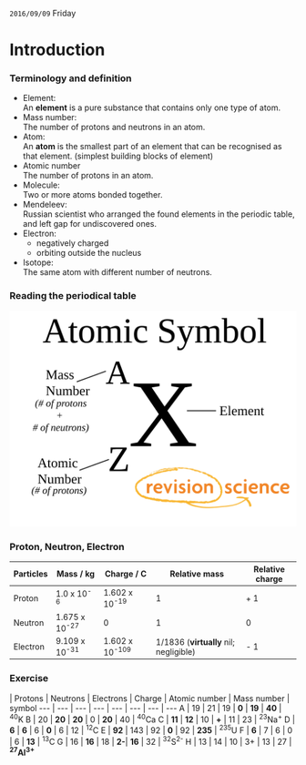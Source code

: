 `2016/09/09` Friday
# Introduction
### Terminology and definition
- Element:  
 An **element** is a pure substance that contains only one type of atom.
- Mass number:  
 The number of protons and neutrons in an atom.
- Atom:  
 An **atom** is the smallest part of an element that can be recognised as that element. (simplest building blocks of element)
- Atomic number  
 The number of protons in an atom.
- Molecule:  
 Two or more atoms bonded together.
- Mendeleev:  
  Russian scientist who arranged the found elements in the periodic table, and left gap for undiscovered ones. 
- Electron:  
	- negatively charged
	- orbiting outside the nucleus
- Isotope:  
  The same atom with different number of neutrons.

### Reading the periodical table
![periodical table](Source/periodical_table_symbol.png)

### Proton, Neutron, Electron
Particles | Mass / kg | Charge / C | Relative mass | Relative charge 
--- | --- | --- | --- | ---
Proton | 1.0 x 10<sup>-6</sup> | 1.602 x 10<sup>-19</sup> | 1 | + 1  
Neutron | 1.675 x 10<sup>-27</sup> | 0 | 1 | 0
Electron | 9.109 x 10<sup>-31</sup> | 1.602 x 10<sup>-109</sup> | 1/1836 (**virtually** nil; negligible)| - 1

### Exercise
 | Protons | Neutrons | Electrons | Charge | Atomic number | Mass number | symbol
 --- | --- | --- | --- | --- | --- | --- | ---
 A | 19 | 21 | 19 | **0** | **19** | **40** | <sup>40</sup>K
 B | 20 | **20** | **20** | 0 | **20** | 40 | <sup>40</sup>Ca
 C | **11** | **12** | 10 | **+** | 11 | 23 | <sup>23</sup>Na<sup>+</sup>
 D | **6** | **6** | 6 | **0** | 6 | 12 | <sup>12</sup>C
 E | **92** | 143 | 92 | **0** | 92 | **235** | <sup>235</sup>U
 F | **6** | 7 | 6 | 0 | 6 | **13** | <sup>13</sup>C
 G | 16 | **16** | 18 | **2-**| **16** | 32 | <sup>32</sup>S<sup>2-</sup>
 H | 13 | 14 | 10 | 3+ | 13 | 27 | **<sup>27</sup>AI<sup>3+</sup>**

